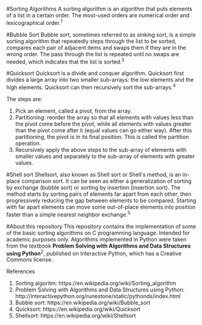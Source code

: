 #Sorting Algorithms
A sorting algorithm is an algorithm that puts elements of a list in a certain order. The most-used orders are numerical order and lexicographical order.<sup>1</sup>

#Bubble Sort
Bubble sort, sometimes referred to as sinking sort, is a simple sorting algorithm that repeatedly steps through the list to be sorted, compares each pair of adjacent items and swaps them if they are in the wrong order. The pass through the list is repeated until no swaps are needed, which indicates that the list is sorted.<sup>3</sup>

#Quicksort
Quicksort is a divide and conquer algorithm. Quicksort first divides a large array into two smaller sub-arrays: the low elements and the high elements. Quicksort can then recursively sort the sub-arrays.<sup>4</sup>

The steps are:

<ol>
  <li>Pick an element, called a pivot, from the array.</li>
  <li>Partitioning: reorder the array so that all elements with values less than the pivot come before the pivot, while all elements with values greater than the pivot come after it (equal values can go either way). After this partitioning, the pivot is in its final position. This is called the partition operation.</li>
  <li>Recursively apply the above steps to the sub-array of elements with smaller values and separately to the sub-array of elements with greater values.</li>
</ol> 

#Shell sort
Shellsort, also known as Shell sort or Shell's method, is an in-place comparison sort. It can be seen as either a generalization of sorting by exchange (bubble sort) or sorting by insertion (insertion sort). The method starts by sorting pairs of elements far apart from each other, then progressively reducing the gap between elements to be compared. Starting with far apart elements can move some out-of-place elements into position faster than a simple nearest neighbor exchange.<sup>5</sup>

#About this repository
This repository contains the implementation of some of the basic sorting algorithms on C programming language. Intended for academic purposes only. Algorithms implemented in Python were taken from the textbook <b>Problem Solving with Algorithms and Data Structures using Python</b><sup>2</sup>, published on Interactive Python, which has a Creative Commons license.

References
<ol>
<li>Sorting algoritm: https://en.wikipedia.org/wiki/Sorting_algorithm</li>
<li>Problem Solving with Algorithms and Data Structures using Python: http://interactivepython.org/runestone/static/pythonds/index.html</li>
<li>Bubble sort: https://en.wikipedia.org/wiki/Bubble_sort</li>
<li>Quicksort: https://en.wikipedia.org/wiki/Quicksort</li>
<li>Shellsort: https://en.wikipedia.org/wiki/Shellsort</li>
</ol>
